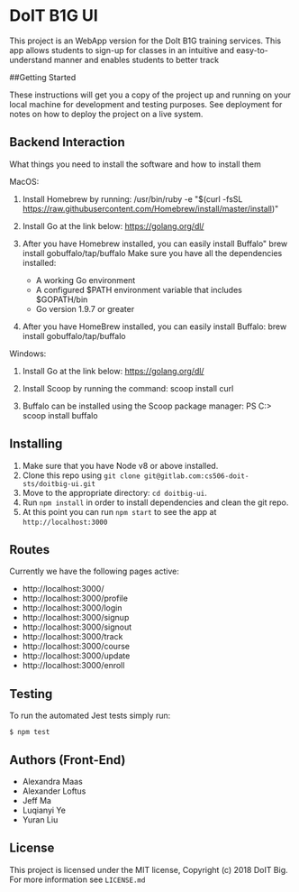 # DoIT B1G UI <br />

This project is an  WebApp version for the DoIt B1G training services. This app allows students to sign-up for classes in an intuitive and easy-to-understand manner and enables students to better track 

##Getting Started 

These instructions will get you a copy of the project up and running on your local machine for development and testing purposes. See deployment for notes on how to deploy the project on a live system.

## Backend Interaction 

What things you need to install the software and how to install them 

MacOS:

1. Install Homebrew by running:
    /usr/bin/ruby -e "$(curl -fsSL https://raw.githubusercontent.com/Homebrew/install/master/install)"

2. Install Go at the link below:
    https://golang.org/dl/

3. After you have Homebrew installed, you can easily install Buffalo"
    brew install gobuffalo/tap/buffalo
    Make sure you have all the dependencies installed:
    - A working Go environment 
    - A configured $PATH environment variable that includes $GOPATH/bin
    - Go version 1.9.7 or greater

4. After you have HomeBrew installed, you can easily install Buffalo:
    brew install gobuffalo/tap/buffalo

Windows:

1. Install Go at the link below:
    https://golang.org/dl/

2. Install Scoop by running the command:
    scoop install curl

3. Buffalo can be installed using the Scoop package manager:
    PS C:\> scoop install buffalo


## Installing

1.  Make sure that you have Node v8 or above installed.
2.  Clone this repo using `git clone git@gitlab.com:cs506-doit-sts/doitbig-ui.git`
3.  Move to the appropriate directory: `cd doitbig-ui`.<br />
4.  Run `npm install` in order to install dependencies and clean the git repo.<br />
5.  At this point you can run `npm start` to see the app at `http://localhost:3000`

## Routes

Currently we have the following pages active:
- http://localhost:3000/
- http://localhost:3000/profile
- http://localhost:3000/login
- http://localhost:3000/signup
- http://localhost:3000/signout
- http://localhost:3000/track
- http://localhost:3000/course
- http://localhost:3000/update
- http://localhost:3000/enroll

## Testing

To run the automated Jest tests simply run: 

    $ npm test

## Authors (Front-End)

-  Alexandra Maas
-  Alexander Loftus
-  Jeff Ma
-  Luqianyi Ye
-  Yuran Liu

## License

This project is licensed under the MIT license, Copyright (c) 2018 DoIT Big. For more information see `LICENSE.md`